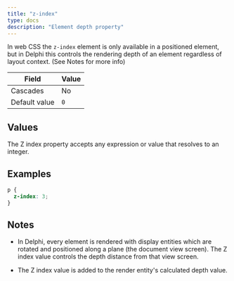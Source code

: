 ```yaml
---
title: "z-index"
type: docs
description: "Element depth property"
---
```

In web CSS the `z-index` element is only available in a positioned element, but
in Delphi this controls the rendering depth of an element regardless of layout 
context. (See Notes for more info)

| Field | Value |
|--|--|
| Cascades | No |
| Default value | `0` |

## Values
The Z index property accepts any expression or value that resolves to an integer.

## Examples
```scss
p {
  z-index: 3;
}
```

## Notes
- In Delphi, every element is rendered with display entities which are rotated 
  and positioned along a plane (the document view screen). The Z index value 
  controls the depth distance from that view screen.

- The Z index value is added to the render entity's calculated depth value.